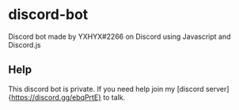 # discord-bot
Discord bot made by YXHYX#2266 on Discord using Javascript and Discord.js


## Help
This discord bot is private. If you need help join my [discord server]{https://discord.gg/ebqPrtE} to talk.
